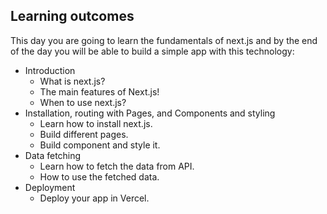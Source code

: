 ## Learning outcomes
This day you are going to learn the fundamentals of next.js and by the end of the day you will be able to build a simple app with this technology:

+ Introduction
  + What is next.js?
  + The main features of Next.js!
  + When to use next.js?
+ Installation, routing with Pages, and Components and styling
  + Learn how to install next.js.
  + Build different pages.
  + Build component and style it.
+  Data fetching
   + Learn how to fetch the data from API.
   + How to use the fetched data.
+  Deployment
   + Deploy your app in Vercel.
 

